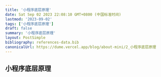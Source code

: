 ```yaml
---
title: '小程序底层原理'
date: Sat Sep 02 2023 22:08:10 GMT+0800 (中国标准时间)
lastmod: '2023-09-02'
tags: ['小程序底层原理']
draft: false
summary: '小程序底层原理'
layout: PostSimple
bibliography: references-data.bib
canonicalUrl: https://dume.vercel.app/blog/about-mini/2_小程序底层原理
---
```


## 小程序底层原理
